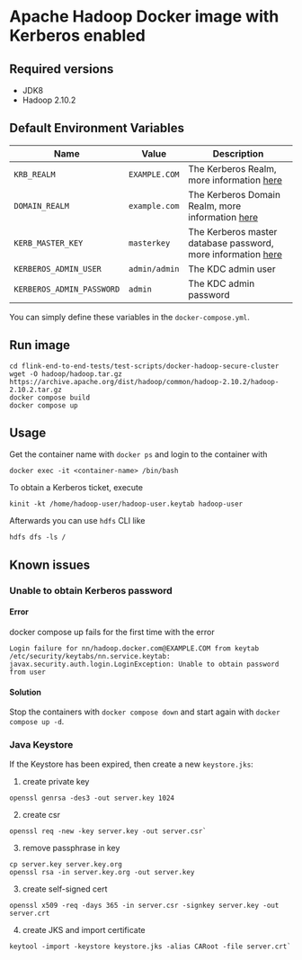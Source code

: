 # Apache Hadoop Docker image with Kerberos enabled

Required versions
-----------------

* JDK8
* Hadoop 2.10.2

Default Environment Variables
-----------------------------

| Name                      | Value | Description                                                                                                                                     |
|---------------------------| ----  |-------------------------------------------------------------------------------------------------------------------------------------------------|
| `KRB_REALM`               | `EXAMPLE.COM` | The Kerberos Realm, more information [here](https://web.mit.edu/kerberos/krb5-1.12/doc/admin/conf_files/krb5_conf.html#)                        |
| `DOMAIN_REALM`            | `example.com` | The Kerberos Domain Realm, more information [here](https://web.mit.edu/kerberos/krb5-1.12/doc/admin/conf_files/krb5_conf.html#)                 |
| `KERB_MASTER_KEY`         | `masterkey` | The Kerberos master database password, more information [here](https://web.mit.edu/kerberos/krb5-1.12/doc/admin/admin_commands/kdb5_util.html#) |
| `KERBEROS_ADMIN_USER`     | `admin/admin` | The KDC admin user                                                                                                                              |
| `KERBEROS_ADMIN_PASSWORD` | `admin` | The KDC admin password                                                                                                                          |

You can simply define these variables in the `docker-compose.yml`.

Run image
---------

```
cd flink-end-to-end-tests/test-scripts/docker-hadoop-secure-cluster
wget -O hadoop/hadoop.tar.gz https://archive.apache.org/dist/hadoop/common/hadoop-2.10.2/hadoop-2.10.2.tar.gz
docker compose build
docker compose up
```

Usage
-----

Get the container name with `docker ps` and login to the container with

```
docker exec -it <container-name> /bin/bash
```

To obtain a Kerberos ticket, execute

```
kinit -kt /home/hadoop-user/hadoop-user.keytab hadoop-user
```

Afterwards you can use `hdfs` CLI like

```
hdfs dfs -ls /
```

Known issues
------------

### Unable to obtain Kerberos password

#### Error
docker compose up fails for the first time with the error

```
Login failure for nn/hadoop.docker.com@EXAMPLE.COM from keytab /etc/security/keytabs/nn.service.keytab: javax.security.auth.login.LoginException: Unable to obtain password from user
```

#### Solution

Stop the containers with `docker compose down` and start again with `docker compose up -d`.

### Java Keystore

If the Keystore has been expired, then create a new `keystore.jks`:

1. create private key

```
openssl genrsa -des3 -out server.key 1024
```

2. create csr

```
openssl req -new -key server.key -out server.csr`
```

3. remove passphrase in key
```
cp server.key server.key.org
openssl rsa -in server.key.org -out server.key
```

3. create self-signed cert
```
openssl x509 -req -days 365 -in server.csr -signkey server.key -out server.crt
```

4. create JKS and import certificate
```
keytool -import -keystore keystore.jks -alias CARoot -file server.crt`
```
